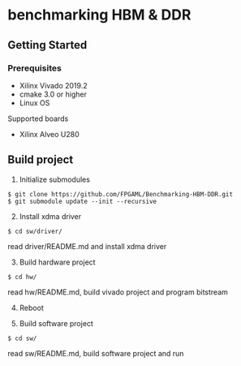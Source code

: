 # benchmarking HBM & DDR

## Getting Started

### Prerequisites
- Xilinx Vivado 2019.2
- cmake 3.0 or higher
- Linux OS

Supported boards 
- Xilinx Alveo U280

## Build project

1. Initialize submodules
```
$ git clone https://github.com/FPGAML/Benchmarking-HBM-DDR.git
$ git submodule update --init --recursive
```

2. Install xdma driver
```
$ cd sw/driver/

```
read driver/README.md and install xdma driver 

3. Build hardware project
```
$ cd hw/
```

read hw/README.md, build vivado project and program bitstream

4. Reboot

5. Build software project
```
$ cd sw/
```
read sw/README.md, build software project and run
